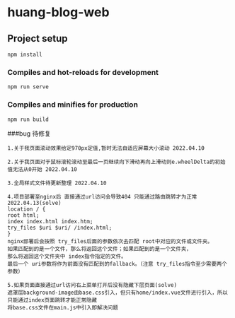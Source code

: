 # huang-blog-web

## Project setup
```
npm install
```

### Compiles and hot-reloads for development
```
npm run serve
```

### Compiles and minifies for production
```
npm run build
```

###bug 待修复
```angular2html
1.关于我页面滚动效果给定970px定值,暂时无法自适应屏幕大小滚动 2022.04.10

2.关于我页面对于鼠标滚轮滚动至最后一页继续向下滑动再向上滑动则e.wheelDelta的初始值无法从0开始 2022.04.10

3.全局样式文件待更新整理 2022.04.10

4.项目部署至nginx后 直接通过url访问会导致404 只能通过路由跳转才为正常 2022.04.13(solve)
location / {
root html;
index index.html index.htm;
try_files $uri $uri/ /index.html;
}
nginx部署后会按照 try_files后面的参数依次去匹配 root中对应的文件或文件夹。
如果匹配到的是一个文件，那么将返回这个文件；如果匹配到的是一个文件夹，
那么将返回这个文件夹中 index指令指定的文件。
最后一个 uri参数将作为前面没有匹配到的fallback。（注意 try_files指令至少需要两个参数）

5.如果页面直接通过url访问右上菜单打开后没有隐藏下层页面(solve)
遮罩层background-image由base.css引入，但只有home/index.vue文件进行引入，所以只能通过index页面跳转才能正常隐藏
将base.css文件在main.js中引入即解决问题
```
